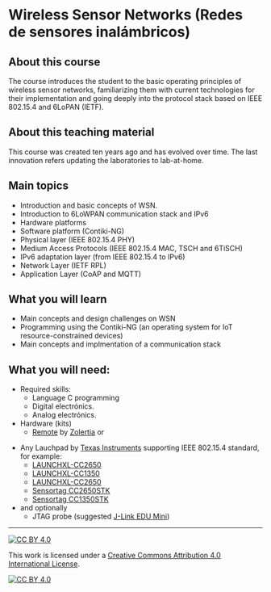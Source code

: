 # Wireless Sensor Networks (Redes de sensores inalámbricos)
## About this course
The course introduces the student to the basic operating principles of wireless sensor networks, familiarizing them with current technologies for their implementation and going deeply into the protocol stack based on IEEE 802.15.4 and 6LoPAN (IETF).

## About this teaching material
This course was created ten years ago and has evolved over time.
The last innovation refers updating the laboratories to lab-at-home.  

## Main topics
* Introduction and basic concepts of WSN.
* Introduction to 6LoWPAN communication stack and IPv6
* Hardware platforms
* Software platform (Contiki-NG)
* Physical layer (IEEE 802.15.4 PHY)
* Medium Access Protocols (IEEE 802.15.4 MAC, TSCH and 6TiSCH)
* IPv6 adaptation layer (from IEEE 802.15.4 to IPv6)
* Network Layer (IETF RPL)
* Application Layer (CoAP and MQTT)

## What you will learn
* Main concepts and design challenges on WSN
* Programming using the Contiki-NG (an operating system for IoT resource-constrained devices)
* Main concepts and implmentation of a communication stack

## What you will need:
* Required skills:
    - Language C programming
    - Digital electrónics. 
    - Analog electrónics. 
* Hardware (kits)
   - [Remote](https://zolertia.io/product/re-mote/) by [Zolertia](https://zolertia.io) or
 - Any Lauchpad by [Texas Instruments](https://www.ti.com/) supporting IEEE 802.15.4 standard, for example:
 	* [LAUNCHXL-CC2650](https://www.ti.com/tool/LAUNCHXL-CC2650)
 	* [LAUNCHXL-CC1350](https://www.ti.com/tool/LAUNCHXL-CC1350)
 	* [LAUNCHXL-CC2650](https://www.ti.com/tool/LAUNCHXL-CC2650)	
 	* [Sensortag CC2650STK](https://www.ti.com/tool/CC2650STK)
 	* [Sensortag CC1350STK](https://www.ti.com/tool/CC1350STK)
 - and optionally
 	* JTAG probe (suggested [J-Link EDU Mini](https://www.segger.com/products/debug-probes/j-link/models/j-link-edu-mini/))
***
[![CC BY 4.0][cc-by-shield]][cc-by]

This work is licensed under a
[Creative Commons Attribution 4.0 International License][cc-by].

[![CC BY 4.0][cc-by-image]][cc-by]

[cc-by]: http://creativecommons.org/licenses/by/4.0/
[cc-by-image]: https://i.creativecommons.org/l/by/4.0/88x31.png
[cc-by-shield]: https://img.shields.io/badge/License-CC%20BY%204.0-lightgrey.svg
